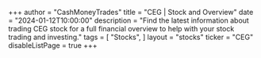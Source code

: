 +++
author = "CashMoneyTrades"
title = "CEG | Stock and Overview"
date = "2024-01-12T10:00:00"
description = "Find the latest information about trading CEG stock for a full financial overview to help with your stock trading and investing."
tags = [
   "Stocks",
]
layout = "stocks"
ticker = "CEG"
disableListPage = true
+++
